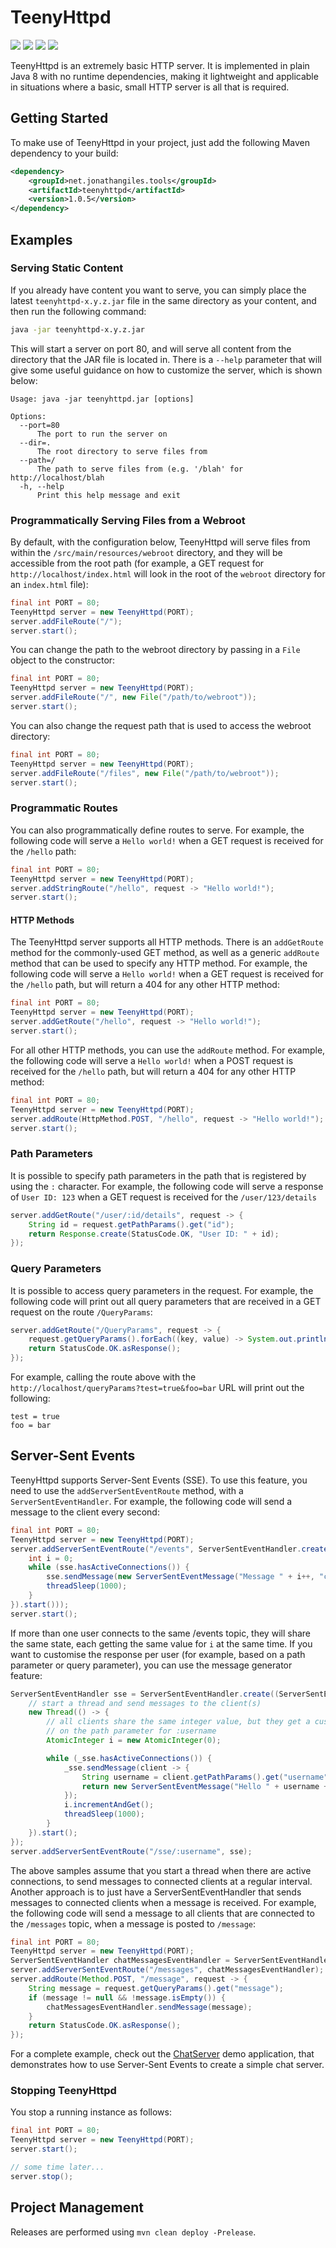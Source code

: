 # TeenyHttpd

<img src="https://img.shields.io/maven-central/v/net.jonathangiles.tools/teenyhttpd?color=blue" /> <img src="https://img.shields.io/github/repo-size/JonathanGiles/TeenyHttpd?color=blue" /> <img src="https://img.shields.io/github/license/JonathanGiles/TeenyHttpd?color=blue" /> <img src="https://img.shields.io/github/actions/workflow/status/JonathanGiles/TeenyHttpd/main.yml?color=blue" />

TeenyHttpd is an extremely basic HTTP server. It is implemented in plain Java 8 with no runtime dependencies, making it lightweight and applicable in situations where a basic, small HTTP server is all that is required.

## Getting Started

To make use of TeenyHttpd in your project, just add the following Maven dependency to your build:

```xml
<dependency>
    <groupId>net.jonathangiles.tools</groupId>
    <artifactId>teenyhttpd</artifactId>
    <version>1.0.5</version>
</dependency>
```

## Examples

### Serving Static Content

If you already have content you want to serve, you can simply place the latest `teenyhttpd-x.y.z.jar` file in the same 
directory as your content, and then run the following command:

```bash
java -jar teenyhttpd-x.y.z.jar
```

This will start a server on port 80, and will serve all content from the directory that the JAR file is located in. 
There is a `--help` parameter that will give some useful guidance on how to customize the server, which is shown below:

``` 
Usage: java -jar teenyhttpd.jar [options]

Options:
  --port=80
      The port to run the server on
  --dir=.
      The root directory to serve files from
  --path=/
      The path to serve files from (e.g. '/blah' for http://localhost/blah
  -h, --help
      Print this help message and exit
```

### Programmatically Serving Files from a Webroot

By default, with the configuration below, TeenyHttpd will serve files from within the `/src/main/resources/webroot` 
directory, and they will be accessible from the root path (for example, a GET request for `http://localhost/index.html` will look in the root of the `webroot` directory for an `index.html` file):

```java
final int PORT = 80;
TeenyHttpd server = new TeenyHttpd(PORT);
server.addFileRoute("/");
server.start();
```

You can change the path to the webroot directory by passing in a `File` object to the constructor:

```java
final int PORT = 80;
TeenyHttpd server = new TeenyHttpd(PORT);
server.addFileRoute("/", new File("/path/to/webroot"));
server.start();
```

You can also change the request path that is used to access the webroot directory:

```java
final int PORT = 80;
TeenyHttpd server = new TeenyHttpd(PORT);
server.addFileRoute("/files", new File("/path/to/webroot"));
server.start();
```

### Programmatic Routes

You can also programmatically define routes to serve. For example, the following code will serve a `Hello world!` 
when a GET request is received for the `/hello` path:

```java
final int PORT = 80;
TeenyHttpd server = new TeenyHttpd(PORT);
server.addStringRoute("/hello", request -> "Hello world!");
server.start();
```

#### HTTP Methods

The TeenyHttpd server supports all HTTP methods. There is an `addGetRoute` method for the commonly-used GET method, 
as well as a generic `addRoute` method that can be used to specify any HTTP method. For example, the following code
will serve a `Hello world!` when a GET request is received for the `/hello` path, but will return a 404 for any other
HTTP method:

```java
final int PORT = 80;
TeenyHttpd server = new TeenyHttpd(PORT);
server.addGetRoute("/hello", request -> "Hello world!");
server.start();
```

For all other HTTP methods, you can use the `addRoute` method. For example, the following code will serve a `Hello world!`
when a POST request is received for the `/hello` path, but will return a 404 for any other HTTP method:

```java
final int PORT = 80;
TeenyHttpd server = new TeenyHttpd(PORT);
server.addRoute(HttpMethod.POST, "/hello", request -> "Hello world!");
server.start();
```

### Path Parameters

It is possible to specify path parameters in the path that is registered by using the `:` character. For example, 
the following code will serve a response of `User ID: 123` when a GET request is received for the `/user/123/details`

```java
server.addGetRoute("/user/:id/details", request -> {
    String id = request.getPathParams().get("id");
    return Response.create(StatusCode.OK, "User ID: " + id);
});
```

### Query Parameters

It is possible to access query parameters in the request. For example, the following code will print out all query
parameters that are received in a GET request on the route `/QueryParams`:

```java
server.addGetRoute("/QueryParams", request -> {
    request.getQueryParams().forEach((key, value) -> System.out.println(key + " = " + value));
    return StatusCode.OK.asResponse();
});
```

For example, calling the route above with the `http://localhost/queryParams?test=true&foo=bar` URL will print out the following:

```
test = true
foo = bar
```

## Server-Sent Events

TeenyHttpd supports Server-Sent Events (SSE). To use this feature, you need to use the `addServerSentEventRoute` method,
with a `ServerSentEventHandler`. For example, the following code will send a message to the client every second:

```java
final int PORT = 80;
TeenyHttpd server = new TeenyHttpd(PORT);
server.addServerSentEventRoute("/events", ServerSentEventHandler.create(sse -> new Thread(() -> {
    int i = 0;
    while (sse.hasActiveConnections()) {
        sse.sendMessage(new ServerSentEventMessage("Message " + i++, "counter"));
        threadSleep(1000);
    }
}).start()));
server.start();
```

If more than one user connects to the same /events topic, they will share the same state, each getting the same value 
for `i` at the same time. If you want to customise the response per user (for example, based on a path parameter or
query parameter), you can use the message generator feature:

```java
ServerSentEventHandler sse = ServerSentEventHandler.create((ServerSentEventHandler _sse) -> {
    // start a thread and send messages to the client(s)
    new Thread(() -> {
        // all clients share the same integer value, but they get a custom message based
        // on the path parameter for :username
        AtomicInteger i = new AtomicInteger(0);

        while (_sse.hasActiveConnections()) {
            _sse.sendMessage(client -> {
                String username = client.getPathParams().get("username");
                return new ServerSentEventMessage("Hello " + username + " - " + i, "counter");
            });
            i.incrementAndGet();
            threadSleep(1000);
        }
    }).start();
});
server.addServerSentEventRoute("/sse/:username", sse);
```

The above samples assume that you start a thread when there are active connections, to send messages to connected 
clients at a regular interval. Another approach is to just have a ServerSentEventHandler that sends messages to
connected clients when a message is received. For example, the following code will send a message to all clients 
that are connected to the `/messages` topic, when a message is posted to `/message`:

```java
final int PORT = 80;
TeenyHttpd server = new TeenyHttpd(PORT);
ServerSentEventHandler chatMessagesEventHandler = ServerSentEventHandler.create();
server.addServerSentEventRoute("/messages", chatMessagesEventHandler);
server.addRoute(Method.POST, "/message", request -> {
    String message = request.getQueryParams().get("message");
    if (message != null && !message.isEmpty()) {
        chatMessagesEventHandler.sendMessage(message);
    }
    return StatusCode.OK.asResponse();
});
```

For a complete example, check out the [ChatServer](https://github.com/JonathanGiles/TeenyHttpd/blob/master/src/test/java/net/jonathangiles/tools/teenyhttpd/chat/ChatServer.java) 
demo application, that demonstrates how to use Server-Sent Events to create a simple chat server.

### Stopping TeenyHttpd

You stop a running instance as follows:

```java
final int PORT = 80;
TeenyHttpd server = new TeenyHttpd(PORT);
server.start();

// some time later...
server.stop();
```

## Project Management

Releases are performed using `mvn clean deploy -Prelease`.
